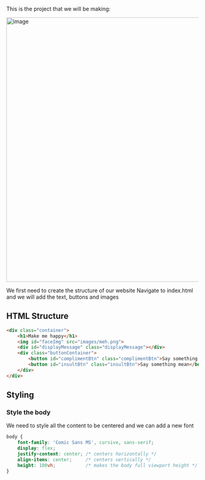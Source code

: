 This is the project that we will be making:

<img width="630" height="691" alt="image" src="https://github.com/user-attachments/assets/ab139d95-44ad-4646-a05f-1f65531e819b" />

We first need to create the structure of our website 
Navigate to index.html and we will add the text, buttons and images

## HTML Structure

```html
<div class="container">
    <h1>Make me happy</h1>
    <img id="faceImg" src="images/meh.png">
    <div id="displayMessage" class="displayMessage"></div>
    <div class="buttonContainer">
        <button id="complimentBtn" class="complimentBtn">Say something nice</button>
        <button id="insultBtn" class="insultBtn">Say something mean</button>
    </div>
</div>
```

## Styling 

### Style the body
We need to style all the content to be centered and we can add a new font 

```css
body {
    font-family: 'Comic Sans MS', cursive, sans-serif;
    display: flex;
    justify-content: center; /* centers horizontally */
    align-items: center;     /* centers vertically */
    height: 100vh;           /* makes the body full viewport height */
}
```

